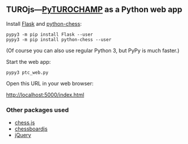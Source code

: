 ## TUROjs—[PyTUROCHAMP](https://github.com/mdoege/PyTuroChamp) as a Python web app

Install [Flask](http://flask.pocoo.org/) and [python-chess](https://github.com/niklasf/python-chess):

    pypy3 -m pip install Flask --user
    pypy3 -m pip install python-chess --user

(Of course you can also use regular Python 3, but PyPy is much faster.)

Start the web app:

    pypy3 ptc_web.py

Open this URL in your web browser:

[http://localhost:5000/index.html](http://localhost:5000/index.html)

### Other packages used

* [chess.js](https://github.com/jhlywa/chess.js)
* [chessboardjs](https://github.com/oakmac/chessboardjs)
* [jQuery](https://github.com/jquery/jquery)
